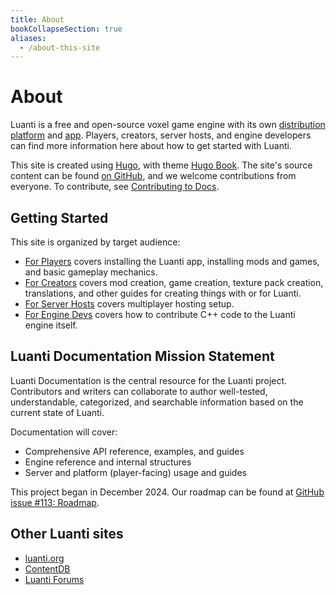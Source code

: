 ```yaml
---
title: About
bookCollapseSection: true
aliases:
  - /about-this-site
---
```


# About

Luanti is a free and open-source voxel game engine with its own [distribution platform](/about/contentdb) and [app](/about/luanti). Players, creators, server hosts, and engine developers can find more information here about how to get started with Luanti.

This site is created using [Hugo](https://gohugo.io/), with theme [Hugo Book](https://themes.gohugo.io/themes/hugo-book/). The site's source content can be found [on GitHub](https://github.com/luanti-org/docs.luanti.org/tree/master/content), and we welcome contributions from everyone. To contribute, see [Contributing to Docs](/about/contributing-to-docs).

## Getting Started

This site is organized by target audience:

- [For Players](/for-players) covers installing the Luanti app, installing mods and games, and basic gameplay mechanics.
- [For Creators](/for-creators) covers mod creation, game creation, texture pack creation, translations, and other guides for creating things with or for Luanti.
- [For Server Hosts](/for-server-hosts) covers multiplayer hosting setup.
- [For Engine Devs](/for-engine-devs) covers how to contribute C++ code to the Luanti engine itself.

## Luanti Documentation Mission Statement

Luanti Documentation is the central resource for the Luanti project. Contributors and writers can collaborate to author well-tested, understandable, categorized, and searchable information based on the current state of Luanti.

Documentation will cover:

- Comprehensive API reference, examples, and guides
- Engine reference and internal structures
- Server and platform (player-facing) usage and guides

This project began in December 2024. Our roadmap can be found at [GitHub issue #113: Roadmap](https://github.com/luanti-org/docs.luanti.org/issues/113).

## Other Luanti sites

- [luanti.org](https://luanti.org)
- [ContentDB](https://content.luanti.org/)
- [Luanti Forums](https://forum.luanti.org/)
